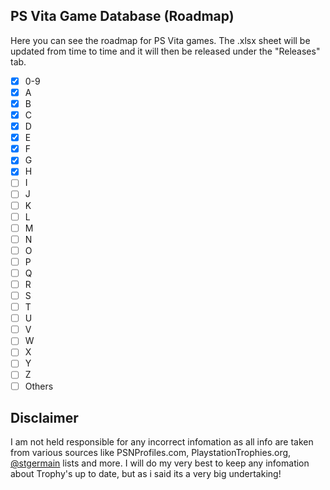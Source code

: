 <!-- PS VITA GANE DATABASE -->
## PS Vita Game Database (Roadmap)

Here you can see the roadmap for PS Vita games. The .xlsx sheet will be updated from time to time and it will then be released under the "Releases" tab.

- [X] 0-9
- [X] A
- [X] B
- [X] C
- [X] D
- [X] E
- [X] F
- [X] G
- [X] H
- [ ] I
- [ ] J
- [ ] K
- [ ] L
- [ ] M
- [ ] N
- [ ] O
- [ ] P
- [ ] Q
- [ ] R
- [ ] S
- [ ] T
- [ ] U
- [ ] V
- [ ] W
- [ ] X
- [ ] Y
- [ ] Z
- [ ] Others

<!-- DISCLAIMER -->
## Disclaimer

I am not held responsible for any incorrect infomation as all info are taken from various sources like PSNProfiles.com, PlaystationTrophies.org, [@stgermain](https://www.playstationtrophies.org/forum/profile/24209-stgermain/) lists and more. I will do my very best to keep any infomation about Trophy's up to date, but as i said its a very big undertaking!
